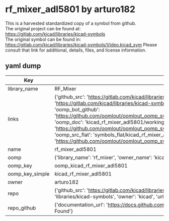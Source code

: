 # rf_mixer_adl5801 by arturo182  
This is a harvested standardized copy of a symbol from github.  
The original project can be found at:  
https://gitlab.com/kicad/libraries/kicad-symbols  
The original symbol can be found in:
https://gitlab.com/kicad/libraries/kicad-symbols/Video.kicad_sym
Please consult that link for additional, details, files, and license information.  
## yaml dump  
| Key | Value |  
| --- | --- |  
| library_name | RF_Mixer |  
| links | {'github_src': 'https://gitlab.com/kicad/libraries/kicad-symbols/Video.kicad_sym', 'github_src_repo': 'https://gitlab.com/kicad/libraries/kicad-symbols', 'oomp_bot': 'kicad_rf_mixer_adl5801/working', 'oomp_bot_github': 'https://github.com/oomlout/oomlout_oomp_symbol_bot/tree/main/kicad_rf_mixer_adl5801/working', 'oomp_doc': 'kicad_rf_mixer_adl5801/working', 'oomp_doc_github': 'https://github.com/oomlout/oomlout_oomp_symbol_doc/tree/main/kicad_rf_mixer_adl5801/working', 'oomp_src_flat': 'symbols_flat/kicad_rf_mixer_adl5801/working', 'oomp_src_flat_github': 'https://github.com/oomlout/oomlout_oomp_symbol_src/tree/main/kicad_rf_mixer_adl5801/working'} |  
| name | rf_mixer_adl5801 |  
| oomp | {'library_name': 'rf_mixer', 'owner_name': 'kicad', 'symbol_name': 'rf_mixer_adl5801'} |  
| oomp_key | oomp_kicad_rf_mixer_adl5801 |  
| oomp_key_simple | kicad_rf_mixer_adl5801 |  
| owner | arturo182 |  
| repo | {'github_src': 'https://gitlab.com/kicad/libraries/kicad-symbols/Video.kicad_sym', 'name': 'libraries/kicad-symbols', 'owner': 'kicad', 'url': 'https://gitlab.com/kicad/libraries/kicad-symbols'} |  
| repo_github | {'documentation_url': 'https://docs.github.com/rest/repos/repos#get-a-repository', 'message': 'Not Found'} |  

